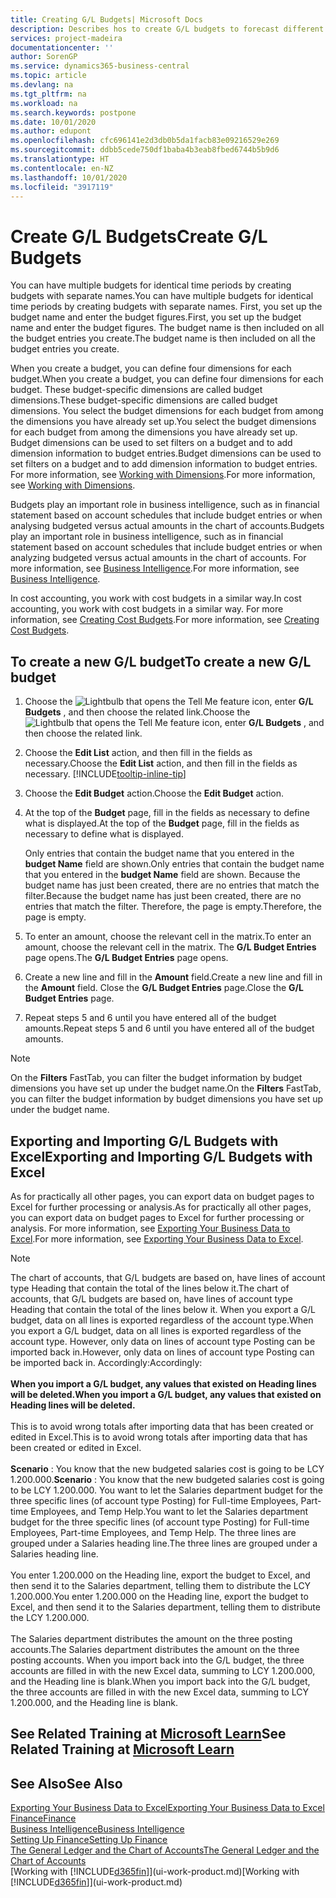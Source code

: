 ```yaml
---
title: Creating G/L Budgets| Microsoft Docs
description: Describes hos to create G/L budgets to forecast different financial activities and assign dimensions for business intelligence purposes.
services: project-madeira
documentationcenter: ''
author: SorenGP
ms.service: dynamics365-business-central
ms.topic: article
ms.devlang: na
ms.tgt_pltfrm: na
ms.workload: na
ms.search.keywords: postpone
ms.date: 10/01/2020
ms.author: edupont
ms.openlocfilehash: cfc696141e2d3db0b5da1facb83e09216529e269
ms.sourcegitcommit: ddbb5cede750df1baba4b3eab8fbed6744b5b9d6
ms.translationtype: HT
ms.contentlocale: en-NZ
ms.lasthandoff: 10/01/2020
ms.locfileid: "3917119"
---
```

# <a name="create-gl-budgets"></a><span data-ttu-id="64924-103">Create G/L Budgets</span><span class="sxs-lookup"><span data-stu-id="64924-103">Create G/L Budgets</span></span>
<span data-ttu-id="64924-104">You can have multiple budgets for identical time periods by creating budgets with separate names.</span><span class="sxs-lookup"><span data-stu-id="64924-104">You can have multiple budgets for identical time periods by creating budgets with separate names.</span></span> <span data-ttu-id="64924-105">First, you set up the budget name and enter the budget figures.</span><span class="sxs-lookup"><span data-stu-id="64924-105">First, you set up the budget name and enter the budget figures.</span></span> <span data-ttu-id="64924-106">The budget name is then included on all the budget entries you create.</span><span class="sxs-lookup"><span data-stu-id="64924-106">The budget name is then included on all the budget entries you create.</span></span>  

<span data-ttu-id="64924-107">When you create a budget, you can define four dimensions for each budget.</span><span class="sxs-lookup"><span data-stu-id="64924-107">When you create a budget, you can define four dimensions for each budget.</span></span> <span data-ttu-id="64924-108">These budget-specific dimensions are called budget dimensions.</span><span class="sxs-lookup"><span data-stu-id="64924-108">These budget-specific dimensions are called budget dimensions.</span></span> <span data-ttu-id="64924-109">You select the budget dimensions for each budget from among the dimensions you have already set up.</span><span class="sxs-lookup"><span data-stu-id="64924-109">You select the budget dimensions for each budget from among the dimensions you have already set up.</span></span> <span data-ttu-id="64924-110">Budget dimensions can be used to set filters on a budget and to add dimension information to budget entries.</span><span class="sxs-lookup"><span data-stu-id="64924-110">Budget dimensions can be used to set filters on a budget and to add dimension information to budget entries.</span></span> <span data-ttu-id="64924-111">For more information, see [Working with Dimensions](finance-dimensions.md).</span><span class="sxs-lookup"><span data-stu-id="64924-111">For more information, see [Working with Dimensions](finance-dimensions.md).</span></span>

<span data-ttu-id="64924-112">Budgets play an important role in business intelligence, such as in financial statement based on account schedules that include budget entries or when analysing budgeted versus actual amounts in the chart of accounts.</span><span class="sxs-lookup"><span data-stu-id="64924-112">Budgets play an important role in business intelligence, such as in financial statement based on account schedules that include budget entries or when analyzing budgeted versus actual amounts in the chart of accounts.</span></span> <span data-ttu-id="64924-113">For more information, see [Business Intelligence](bi.md).</span><span class="sxs-lookup"><span data-stu-id="64924-113">For more information, see [Business Intelligence](bi.md).</span></span>

<span data-ttu-id="64924-114">In cost accounting, you work with cost budgets in a similar way.</span><span class="sxs-lookup"><span data-stu-id="64924-114">In cost accounting, you work with cost budgets in a similar way.</span></span> <span data-ttu-id="64924-115">For more information, see [Creating Cost Budgets](finance-create-cost-budgets.md).</span><span class="sxs-lookup"><span data-stu-id="64924-115">For more information, see [Creating Cost Budgets](finance-create-cost-budgets.md).</span></span>    

## <a name="to-create-a-new-gl-budget"></a><span data-ttu-id="64924-116">To create a new G/L budget</span><span class="sxs-lookup"><span data-stu-id="64924-116">To create a new G/L budget</span></span>  
1. <span data-ttu-id="64924-117">Choose the ![Lightbulb that opens the Tell Me feature](media/ui-search/search_small.png "Tell me what you want to do") icon, enter **G/L Budgets** , and then choose the related link.</span><span class="sxs-lookup"><span data-stu-id="64924-117">Choose the ![Lightbulb that opens the Tell Me feature](media/ui-search/search_small.png "Tell me what you want to do") icon, enter **G/L Budgets** , and then choose the related link.</span></span>  
2. <span data-ttu-id="64924-118">Choose the **Edit List** action, and then fill in the fields as necessary.</span><span class="sxs-lookup"><span data-stu-id="64924-118">Choose the **Edit List** action, and then fill in the fields as necessary.</span></span> [!INCLUDE[tooltip-inline-tip](includes/tooltip-inline-tip_md.md)]  
3. <span data-ttu-id="64924-119">Choose the **Edit Budget** action.</span><span class="sxs-lookup"><span data-stu-id="64924-119">Choose the **Edit Budget** action.</span></span>
4. <span data-ttu-id="64924-120">At the top of the **Budget** page, fill in the fields as necessary to define what is displayed.</span><span class="sxs-lookup"><span data-stu-id="64924-120">At the top of the **Budget** page, fill in the fields as necessary to define what is displayed.</span></span>  

    <span data-ttu-id="64924-121">Only entries that contain the budget name that you entered in the **budget Name** field are shown.</span><span class="sxs-lookup"><span data-stu-id="64924-121">Only entries that contain the budget name that you entered in the **budget Name** field are shown.</span></span> <span data-ttu-id="64924-122">Because the budget name has just been created, there are no entries that match the filter.</span><span class="sxs-lookup"><span data-stu-id="64924-122">Because the budget name has just been created, there are no entries that match the filter.</span></span> <span data-ttu-id="64924-123">Therefore, the page is empty.</span><span class="sxs-lookup"><span data-stu-id="64924-123">Therefore, the page is empty.</span></span>  
5. <span data-ttu-id="64924-124">To enter an amount, choose the relevant cell in the matrix.</span><span class="sxs-lookup"><span data-stu-id="64924-124">To enter an amount, choose the relevant cell in the matrix.</span></span> <span data-ttu-id="64924-125">The **G/L Budget Entries** page opens.</span><span class="sxs-lookup"><span data-stu-id="64924-125">The **G/L Budget Entries** page opens.</span></span>  
6. <span data-ttu-id="64924-126">Create a new line and fill in the **Amount** field.</span><span class="sxs-lookup"><span data-stu-id="64924-126">Create a new line and fill in the **Amount** field.</span></span> <span data-ttu-id="64924-127">Close the **G/L Budget Entries** page.</span><span class="sxs-lookup"><span data-stu-id="64924-127">Close the **G/L Budget Entries** page.</span></span>  
7. <span data-ttu-id="64924-128">Repeat steps 5 and 6 until you have entered all of the budget amounts.</span><span class="sxs-lookup"><span data-stu-id="64924-128">Repeat steps 5 and 6 until you have entered all of the budget amounts.</span></span>  

> [!NOTE]  
>  <span data-ttu-id="64924-129">On the **Filters** FastTab, you can filter the budget information by budget dimensions you have set up under the budget name.</span><span class="sxs-lookup"><span data-stu-id="64924-129">On the **Filters** FastTab, you can filter the budget information by budget dimensions you have set up under the budget name.</span></span>

## <a name="exporting-and-importing-gl-budgets-with-excel"></a><span data-ttu-id="64924-130">Exporting and Importing G/L Budgets with Excel</span><span class="sxs-lookup"><span data-stu-id="64924-130">Exporting and Importing G/L Budgets with Excel</span></span>
<span data-ttu-id="64924-131">As for practically all other pages, you can export data on budget pages to Excel for further processing or analysis.</span><span class="sxs-lookup"><span data-stu-id="64924-131">As for practically all other pages, you can export data on budget pages to Excel for further processing or analysis.</span></span> <span data-ttu-id="64924-132">For more information, see [Exporting Your Business Data to Excel](about-export-data.md).</span><span class="sxs-lookup"><span data-stu-id="64924-132">For more information, see [Exporting Your Business Data to Excel](about-export-data.md).</span></span>

> [!NOTE]
> <span data-ttu-id="64924-133">The chart of accounts, that G/L budgets are based on, have lines of account type Heading that contain the total of the lines below it.</span><span class="sxs-lookup"><span data-stu-id="64924-133">The chart of accounts, that G/L budgets are based on, have lines of account type Heading that contain the total of the lines below it.</span></span> <span data-ttu-id="64924-134">When you export a G/L budget, data on all lines is exported regardless of the account type.</span><span class="sxs-lookup"><span data-stu-id="64924-134">When you export a G/L budget, data on all lines is exported regardless of the account type.</span></span> <span data-ttu-id="64924-135">However, only data on lines of account type Posting can be imported back in.</span><span class="sxs-lookup"><span data-stu-id="64924-135">However, only data on lines of account type Posting can be imported back in.</span></span> <span data-ttu-id="64924-136">Accordingly:</span><span class="sxs-lookup"><span data-stu-id="64924-136">Accordingly:</span></span> <br /><br /> <span data-ttu-id="64924-137">**When you import a G/L budget, any values that existed on Heading lines will be deleted.**</span><span class="sxs-lookup"><span data-stu-id="64924-137">**When you import a G/L budget, any values that existed on Heading lines will be deleted.**</span></span> <br /><br /> <span data-ttu-id="64924-138">This is to avoid wrong totals after importing data that has been created or edited in Excel.</span><span class="sxs-lookup"><span data-stu-id="64924-138">This is to avoid wrong totals after importing data that has been created or edited in Excel.</span></span><br /><br /> <span data-ttu-id="64924-139">**Scenario** : You know that the new budgeted salaries cost is going to be LCY 1.200.000.</span><span class="sxs-lookup"><span data-stu-id="64924-139">**Scenario** : You know that the new budgeted salaries cost is going to be LCY 1.200.000.</span></span> <span data-ttu-id="64924-140">You want to let the Salaries department budget for the three specific lines (of account type Posting) for Full-time Employees, Part-time Employees, and Temp Help.</span><span class="sxs-lookup"><span data-stu-id="64924-140">You want to let the Salaries department budget for the three specific lines (of account type Posting) for Full-time Employees, Part-time Employees, and Temp Help.</span></span> <span data-ttu-id="64924-141">The three lines are grouped under a Salaries heading line.</span><span class="sxs-lookup"><span data-stu-id="64924-141">The three lines are grouped under a Salaries heading line.</span></span><br /><br /><span data-ttu-id="64924-142">You enter 1.200.000 on the Heading line, export the budget to Excel, and then send it to the Salaries department, telling them to distribute the LCY 1.200.000.</span><span class="sxs-lookup"><span data-stu-id="64924-142">You enter 1.200.000 on the Heading line, export the budget to Excel, and then send it to the Salaries department, telling them to distribute the LCY 1.200.000.</span></span><br /><br /> <span data-ttu-id="64924-143">The Salaries department distributes the amount on the three posting accounts.</span><span class="sxs-lookup"><span data-stu-id="64924-143">The Salaries department distributes the amount on the three posting accounts.</span></span> <span data-ttu-id="64924-144">When you import back into the G/L budget, the three accounts are filled in with the new Excel data, summing to LCY 1.200.000, and the Heading line is blank.</span><span class="sxs-lookup"><span data-stu-id="64924-144">When you import back into the G/L budget, the three accounts are filled in with the new Excel data, summing to LCY 1.200.000, and the Heading line is blank.</span></span>

## <a name="see-related-training-at-microsoft-learn"></a><span data-ttu-id="64924-145">See Related Training at [Microsoft Learn](/learn/modules/budgets-exchange-rates-dynamics-365-business-central/index)</span><span class="sxs-lookup"><span data-stu-id="64924-145">See Related Training at [Microsoft Learn](/learn/modules/budgets-exchange-rates-dynamics-365-business-central/index)</span></span>

## <a name="see-also"></a><span data-ttu-id="64924-146">See Also</span><span class="sxs-lookup"><span data-stu-id="64924-146">See Also</span></span>
[<span data-ttu-id="64924-147">Exporting Your Business Data to Excel</span><span class="sxs-lookup"><span data-stu-id="64924-147">Exporting Your Business Data to Excel</span></span>](about-export-data.md)  
[<span data-ttu-id="64924-148">Finance</span><span class="sxs-lookup"><span data-stu-id="64924-148">Finance</span></span>](finance.md)  
[<span data-ttu-id="64924-149">Business Intelligence</span><span class="sxs-lookup"><span data-stu-id="64924-149">Business Intelligence</span></span>](bi.md)  
[<span data-ttu-id="64924-150">Setting Up Finance</span><span class="sxs-lookup"><span data-stu-id="64924-150">Setting Up Finance</span></span>](finance-setup-finance.md)  
[<span data-ttu-id="64924-151">The General Ledger and the Chart of Accounts</span><span class="sxs-lookup"><span data-stu-id="64924-151">The General Ledger and the Chart of Accounts</span></span>](finance-general-ledger.md)  
<span data-ttu-id="64924-152">[Working with [!INCLUDE[d365fin](includes/d365fin_md.md)]](ui-work-product.md)</span><span class="sxs-lookup"><span data-stu-id="64924-152">[Working with [!INCLUDE[d365fin](includes/d365fin_md.md)]](ui-work-product.md)</span></span>  
